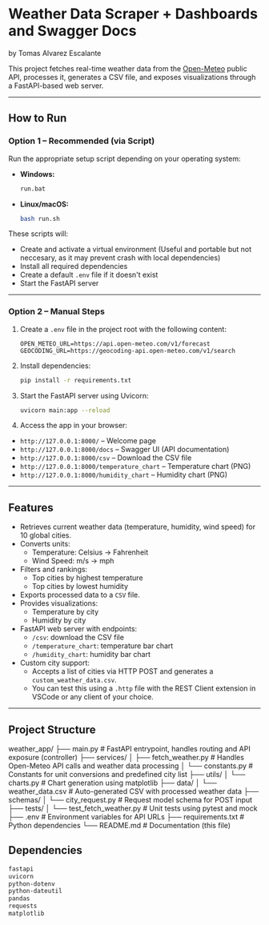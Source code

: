 # Weather Data Scraper + Dashboards and Swagger Docs  

by Tomas Alvarez Escalante

This project fetches real-time weather data from the [Open-Meteo](https://open-meteo.com/en/docs) public API, processes it, generates a CSV file, and exposes visualizations through a FastAPI-based web server.

---

## How to Run

### Option 1 – Recommended (via Script)

Run the appropriate setup script depending on your operating system:

- **Windows:**

    ```bash
    run.bat
    ```

- **Linux/macOS:**

    ```bash
    bash run.sh
    ```

These scripts will:

- Create and activate a virtual environment (Useful and portable but not neccesary, as it may prevent crash with local dependencies)
- Install all required dependencies
- Create a default `.env` file if it doesn't exist
- Start the FastAPI server

---

### Option 2 – Manual Steps

1. Create a `.env` file in the project root with the following content:

    ```
    OPEN_METEO_URL=https://api.open-meteo.com/v1/forecast
    GEOCODING_URL=https://geocoding-api.open-meteo.com/v1/search
    ```

2. Install dependencies:

    ```bash
    pip install -r requirements.txt
    ```

3. Start the FastAPI server using Uvicorn:

    ```bash
    uvicorn main:app --reload
    ```

4. Access the app in your browser:

- `http://127.0.0.1:8000/` – Welcome page  
- `http://127.0.0.1:8000/docs` – Swagger UI (API documentation)  
- `http://127.0.0.1:8000/csv` – Download the CSV file  
- `http://127.0.0.1:8000/temperature_chart` – Temperature chart (PNG)  
- `http://127.0.0.1:8000/humidity_chart` – Humidity chart (PNG)

---

## Features

- Retrieves current weather data (temperature, humidity, wind speed) for 10 global cities.
- Converts units:
  - Temperature: Celsius → Fahrenheit
  - Wind Speed: m/s → mph
- Filters and rankings:
  - Top cities by highest temperature
  - Top cities by lowest humidity
- Exports processed data to a `CSV` file.
- Provides visualizations:
  - Temperature by city
  - Humidity by city
- FastAPI web server with endpoints:
  - `/csv`: download the CSV file
  - `/temperature_chart`: temperature bar chart
  - `/humidity_chart`: humidity bar chart
- Custom city support:
  - Accepts a list of cities via HTTP POST and generates a `custom_weather_data.csv`.
  - You can test this using a `.http` file with the REST Client extension in VSCode or any client of your choice.

---

## Project Structure

weather_app/
├── main.py # FastAPI entrypoint, handles routing and API exposure (controller)
├── services/
│ ├── fetch_weather.py # Handles Open-Meteo API calls and weather data processing
│ └── constants.py # Constants for unit conversions and predefined city list
├── utils/
│ └── charts.py # Chart generation using matplotlib
├── data/
│ └── weather_data.csv # Auto-generated CSV with processed weather data
├── schemas/
│ └── city_request.py # Request model schema for POST input
├── tests/
│ └── test_fetch_weather.py # Unit tests using pytest and mock
├── .env # Environment variables for API URLs
├── requirements.txt # Python dependencies
└── README.md # Documentation (this file)

## Dependencies

```bash
fastapi
uvicorn
python-dotenv
python-dateutil
pandas
requests
matplotlib
